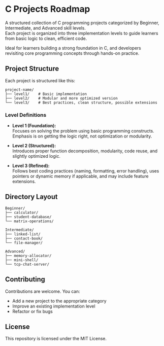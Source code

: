 # C Projects Roadmap

A structured collection of C programming projects categorized by Beginner, Intermediate, and Advanced skill levels.  
Each project is organized into three implementation levels to guide learners from basic logic to clean, efficient code.

Ideal for learners building a strong foundation in C, and developers revisiting core programming concepts through hands-on practice.

## Project Structure

Each project is structured like this:

```
project-name/
├── level1/    # Basic implementation
├── level2/    # Modular and more optimized version
└── level3/    # Best practices, clean structure, possible extensions
```

### Level Definitions

- **Level 1 (Foundation):**  
  Focuses on solving the problem using basic programming constructs. Emphasis is on getting the logic right, not optimization or modularity.

- **Level 2 (Structured):**  
  Introduces proper function decomposition, modularity, code reuse, and slightly optimized logic.

- **Level 3 (Refined):**  
  Follows best coding practices (naming, formatting, error handling), uses pointers or dynamic memory if applicable, and may include feature extensions.

## Directory Layout
```
Beginner/
├── calculator/
├── student-database/
└── matrix-operations/

Intermediate/
├── linked-list/
├── contact-book/
└── file-manager/

Advanced/
├── memory-allocator/
├── mini-shell/
└── tcp-chat-server/
```

## Contributing

Contributions are welcome. You can:
- Add a new project to the appropriate category
- Improve an existing implementation level
- Refactor or fix bugs

## License

This repository is licensed under the MIT License.

